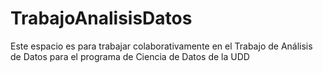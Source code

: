 # TrabajoAnalisisDatos
Este espacio es para trabajar colaborativamente en el Trabajo de Análisis de Datos para el programa de Ciencia de Datos de la UDD
